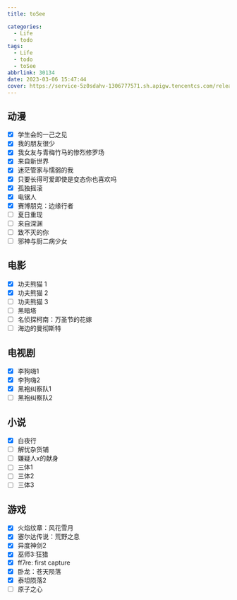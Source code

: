 ```yaml
---
title: toSee

categories:
  - Life
  - todo
tags:
  - Life
  - todo
  - toSee
abbrlink: 30134
date: 2023-03-06 15:47:44
cover: https://service-5z0sdahv-1306777571.sh.apigw.tencentcs.com/release/?uuid=74656c4a31ed4418a1a09a8a92c1d2a7
---
```


## 动漫

- [x] 学生会的一己之见
- [x] 我的朋友很少
- [x] 我女友与青梅竹马的惨烈修罗场
- [x] 来自新世界
- [x] 迷茫管家与懦弱的我
- [x] 只要长得可爱即使是变态你也喜欢吗
- [x] 孤独摇滚
- [x] 电锯人
- [x] 赛博朋克：边缘行者
- [ ] 夏日重现
- [ ] 来自深渊
- [ ] 致不灭的你
- [ ] 邪神与厨二病少女

## 电影

- [x] 功夫熊猫 1
- [x] 功夫熊猫 2
- [ ] 功夫熊猫 3
- [ ] 黑暗塔
- [ ] 名侦探柯南：万圣节的花嫁
- [ ] 海边的曼彻斯特

## 电视剧

- [x] 李狗嗨1
- [x] 李狗嗨2
- [x] 黑袍纠察队1
- [ ] 黑袍纠察队2

## 小说

- [x] 白夜行
- [ ] 解忧杂货铺
- [ ] 嫌疑人x的献身
- [ ] 三体1
- [ ] 三体2
- [ ] 三体3

## 游戏

- [x] 火焰纹章：风花雪月
- [x] 塞尔达传说：荒野之息
- [x] 异度神剑2
- [x] 巫师3:狂猎
- [x] ff7re: first capture
- [x] 卧龙：苍天陨落
- [x] 泰坦陨落2
- [ ] 原子之心
